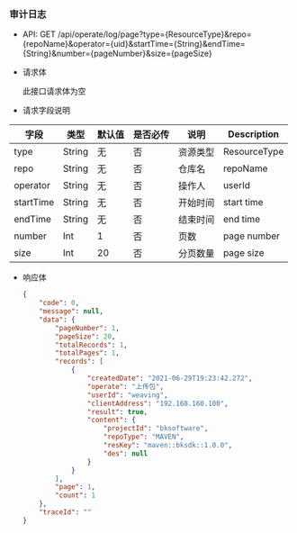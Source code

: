 ### 审计日志

* API: GET
  /api/operate/log/page?type={ResourceType}&repo={repoName}&operator={uid}&startTime={String}&endTime={String}&number={pageNumber}&size={pageSize}

* 请求体

  此接口请求体为空

* 请求字段说明

| 字段      | 类型   | 默认值 | 是否必传 | 说明     | Description  |
  | --------- | ------ | ------ | -------- | -------- | ------------ |
| type      | String | 无     | 否       | 资源类型 | ResourceType |
| repo      | String | 无     | 否       | 仓库名   | repoName     |
| operator  | String | 无     | 否       | 操作人   | userId       |
| startTime | String | 无     | 否       | 开始时间 | start time   |
| endTime   | String | 无     | 否       | 结束时间 | end time     |
| number    | Int    | 1      | 否       | 页数     | page number  |
| size      | Int    | 20     | 否       | 分页数量 | page size    |

* 响应体

  ```json
  {
      "code": 0,
      "message": null,
      "data": {
          "pageNumber": 1,
          "pageSize": 20,
          "totalRecords": 1,
          "totalPages": 1,
          "records": [
              {
                  "createdDate": "2021-06-29T19:23:42.272",
                  "operate": "上传包",
                  "userId": "weaving",
                  "clientAddress": "192.168.160.100",
                  "result": true,
                  "content": {
                      "projectId": "bksoftware",
                      "repoType": "MAVEN",
                      "resKey": "maven::bksdk::1.0.0",
                      "des": null
                  }
              }
          ],
          "page": 1,
          "count": 1
      },
      "traceId": ""
  }
  ```
